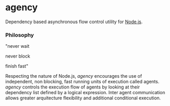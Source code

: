# agency
Dependency based asynchronous flow control utility for [Node.js](http://nodejs.org).

### Philosophy

"never wait 

 never block
 
 finish fast"

Respecting the nature of Node.js, *agency* encourages the use of independent, non blocking, fast running units of execution called agents. *agency* controls the execution flow of agents by looking at their dependency list defined by a logical expression. Inter agent communication allows greater arquitecture flexibility and additional conditional execution.
